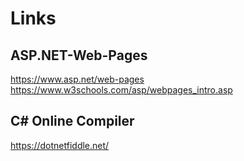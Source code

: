 # Links
## ASP.NET-Web-Pages 
https://www.asp.net/web-pages
https://www.w3schools.com/asp/webpages_intro.asp

## C# Online Compiler
https://dotnetfiddle.net/
